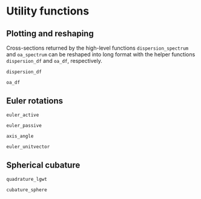 # Utility functions

## Plotting and reshaping

Cross-sections returned by the high-level functions `dispersion_spectrum` and `oa_spectrum` can be reshaped into long format with the helper functions `dispersion_df` and `oa_df`, respectively.

```@docs
dispersion_df
```

```@docs
oa_df
```



## Euler rotations

```@docs
euler_active
```

```@docs
euler_passive
```

```@docs
axis_angle
```

```@docs
euler_unitvector
```


## Spherical cubature

```@docs
quadrature_lgwt
```

```@docs
cubature_sphere
```
